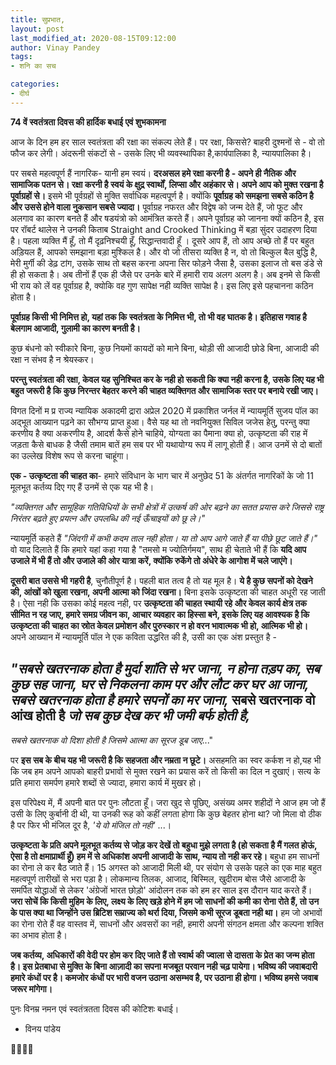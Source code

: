 ```yaml
---
title: सुप्रभात,
layout: post
last_modified_at: 2020-08-15T09:12:00
author: Vinay Pandey
tags:
- शनि का सच

categories:
- दीर्घ
---
```

**74 वें स्वतंत्रता दिवस की हार्दिक बधाई एवं शुभकामना**

आज के दिन हम हर साल स्वतंत्रता की रक्षा का संकल्प लेते हैं। पर रक्षा, किससे? 
बाहरी दुश्मनों से - वो तो फौज कर लेगी। 
अंदरूनी संकटों से - उसके लिए भी व्यवस्थापिका है,कार्यपालिका है, न्यायपालिका है। 

पर सबसे महत्वपूर्ण हैं नागरिक- यानी हम स्वयं। **दरअसल हमे  रक्षा करनी है - अपने ही नैतिक और सामाजिक पतन से। रक्षा करनी है स्वयं के क्षुद्र स्वार्थों, लिप्सा और अहंकार से। अपने आप को मुक्त रखना है पूर्वाग्रहों से।** इसमे भी पूर्वग्रहों से मुक्ति सर्वाधिक महत्वपूर्ण है। क्योंकि **पूर्वाग्रह को समझना सबसे कठिन है और उससे होने वाला नुकसान सबसे ज्यादा।** पूर्वाग्रह नफरत और विद्वेष को जन्म देते हैं, जो फूट और अलगाव का कारण बनते हैं और षडयंत्रो को आमंत्रित करते हैं। अपने पूर्वाग्रह को जानना क्यों कठिन है, इस पर रॉबर्ट थालेस ने उनकी किताब Straight and Crooked Thinking  में बड़ा सुंदर उदाहरण दिया है। पहला व्यक्ति मैं हूँ, तो मैं दृढ़निश्चयी हूँ, सिद्धान्तवादी हूँ । दूसरे आप हैं, तो आप अच्छे तो हैं पर बहुत अड़ियल हैं, आपको समझाना बड़ा मुश्किल है। और वो जो तीसरा व्यक्ति है न, वो तो बिल्कुल बैल बुद्धि है, मेरी मुर्गी की डेढ़ टांग, उसके साथ तो  बहस करना अपना सिर फोड़ने जैसा है, उसका इलाज तो बस डंडे से ही हो सकता है। अब तीनों हैं एक ही जैसे पर उनके बारे में हमारी राय अलग अलग है। अब इनमे से किसी भी राय को लें वह पूर्वाग्रह है, क्योकि वह गुण सापेक्ष नही व्यक्ति सापेक्ष है। इस लिए इसे पहचानना कठिन होता है।

  **पूर्वाग्रह किसी भी निमित्त हो, यहां तक कि स्वतंत्रता के निमित्त भी, तो भी वह घातक है। इतिहास गवाह है बेलगाम आजादी, गुलामी का कारण बनती है।**

 कुछ बंधनो को स्वीकारे बिना,  कुछ नियमों कायदों को माने बिना, थोड़ी सी आजादी छोडे बिना, आजादी की रक्षा न  संभव है न श्रेयस्कर।

**परन्तु स्वतंत्रता की रक्षा, केवल यह सुनिश्चित कर के नही हो सकती कि क्या नही करना है, उसके लिए यह भी बहुत जरूरी है कि कुछ निरन्तर बेहतर करने की चाहत व्यक्तिगत और सामाजिक स्तर पर बनाये रखी जाए।**

 विगत दिनों म प्र राज्य न्यायिक अकादमी द्रारा अप्रेल 2020 में प्रकाशित जर्नल में न्यायमूर्ति सुजय पॉल का अद्भूत आख्यान पढ़ने का सौभग्य प्राप्त हुआ। वैसे यह था तो नवनियुक्त सिविल जजेस हेतु, परन्तु क्या करणीय है क्या अकरणीय है, आदर्श कैसे होने चाहिये, योग्यता का पैमाना क्या हो, उत्कृष्टता की राह में जड़ता कैसे बाधक है जैसी तमाम बातें हम सब पर भी यथायोग्य रूप में लागू होती हैं। आज उनमें से दो बातों का उल्लेख विशेष रूप से करना चाहूंगा।

**एक - उत्कृष्टता की चाहत का**- हमारे संविधान के भाग चार में अनुछेद 51 के अंतर्गत नागरिकों के जो 11 मूलभूत कर्तव्य दिए गए हैं उनमें से एक यह भी है। 

*"व्यक्तिगत और सामूहिक गतिविधियों के सभी क्षेत्रों में उत्कर्ष की ओर बढ़ने का सतत प्रयास करे जिससे राष्ट्र निरंतर बढ़ते हुए प्रयत्न और उपलब्धि की नई ऊँचाइयों को छू ले।"*

न्यायमूर्ति कहते हैं *"जिंदगी में कभी कदम ताल नही होता। या तो आप आगे जाते हैं या पीछे छूट जाते हैं।"*  वो याद दिलाते हैं कि हमारे यहां कहा गया है "तमसो म ज्योतिर्गमय", साथ ही चेताते भी हैं कि **यदि आप उजाले में भी हैं  तो और उजाले की ओर यात्रा करें, क्योंकि रुकेंगे तो अंधेरे के आगोश में चले जाएंगे।** 

**दूसरी बात उससे भी गहरी है**, चुनौतीपूर्ण है। पहली बात तत्व है तो यह मूल है। **ये है कुछ सपनों को देखने की, आंखों को खुला रखना, अपनी आत्मा को जिंदा रखना।** बिना इसके उत्कृष्टता की चाहत अधूरी रह जाती है। ऐसा नही कि उसका कोई महत्व नही, पर **उत्कृष्टता की चाहत स्थायी रहे और केवल कार्य क्षेत्र तक सीमित न रह जाए, हमारे समग्र जीवन का, आचार व्यवहार का हिस्सा बने, इसके लिए यह आवश्यक है कि उत्कृष्टता की चाहत का स्रोत केवल प्रमोशन और पुरुस्कार न हो वरन भावात्मक भी हो, आत्मिक भी हो।** अपने आख्यान में न्यायमूर्ति पॉल ने एक कविता उद्धरित की है, उसी का एक अंश प्रस्तुत है -

*"सबसे खतरनाक होता है मुर्दा शांति से भर जाना,*
*न होना तड़प का, सब कुछ सह जाना,*
*घर से निकलना काम पर और लौट कर घर आ जाना,*
*सबसे खतरनाक होता है हमारे सपनों का मर जाना,*
सबसे खतरनाक वो आंख होती है
*जो सब कुछ देख कर भी जमी बर्फ होती है,*
------------------------
*सबसे खतरनाक वो दिशा होती है*
*जिसमे आत्मा का सूरज डूब जाए*..."

पर **इस सब के बीच यह भी जरूरी है कि सहजता और नम्रता न छूटे।** असहमति का स्वर कर्कश न हो,यह भी कि जब हम अपने आपको बाहरी प्रभावों से मुक्त रखने का प्रयास करें तो किसी का दिल न दुखाएं। सत्य के प्रति हमारा समर्पण हमारे शब्दों से ज्यादा, हमारा कार्य में मुखर हो। 

इस परिपेक्ष्य में, मैं अपनी बात पर पुनः लौटता हूँ।  जरा खुद से पूछिए, असंख्य अमर शहीदों ने आज हम जो हैं उसी के लिए कुर्बानी दी थी, या उनकी रूह को कहीं लगता होगा कि कुछ बेहतर होना था? जो मिला वो ठीक है पर फिर भी मंजिल दूर है, *'ये वो मंजिल तो नही'* ...।

**उत्कृष्टता के प्रति अपने मूलभूत कर्तव्य से जोड़ कर देखें तो बहुधा मुझे लगता है (हो सकता है मैं गलत होऊं, ऐसा है तो क्षमाप्रार्थी हूँ) हम में से अधिकांश अपनी आजादी के साथ, न्याय तो नही कर रहे।** बहुधा हम साधनों का रोना ले कर बैठ जाते हैं। 15 अगस्त को आजादी मिली थी, पर संयोग से उसके पहले का एक माह बहुत महत्वपूर्ण तारीखों से भरा पड़ा है। लोकमान्य तिलक, आजाद, बिस्मिल, खुदीराम बोस जैसे आजादी के समर्पित योद्धाओं से लेकर 'अंग्रेजों भारत छोड़ो' आंदोलन तक को हम हर साल इस दौरान याद करते हैं। **जरा सोचें कि किसी मुहिम के लिए, लक्ष्य के लिए  खड़े होने में हम जो साधनों की कमी का रोना रोते हैं, तो उन के पास क्या था जिन्होंने उस ब्रिटिश सम्राज्य को थर्रा दिया, जिसमे कभी सूरज डूबता नही था।** हम जो अभावों का रोना रोते हैं वह वास्तव में, साधनों और अवसरों का नही, हमारी अपनी संगठन क्षमता और कल्पना शक्ति का अभाव होता है।

**जब कर्तव्य, अधिकारों की वेदी पर होम कर दिए जाते हैं तो स्वार्थ की ज्वाला से दासता के प्रेत का जन्म होता है। इस प्रेतबाधा से मुक्ति के बिना आज़ादी का सपना मजबूत परवान नही चढ़ पायेगा। भविष्य की जवाबदारी हमारे कंधों पर है। कमजोर कंधों पर भारी वजन उठाना असम्भव है, पर उठाना ही होगा। भविष्य हमसे जवाब जरूर मांगेगा।**  

पुनः विनम्र नमन एवं स्वतंत्रतता दिवस की कोटिशः बधाई।

- विनय पांडेय

🙏🌷🌷🙏


